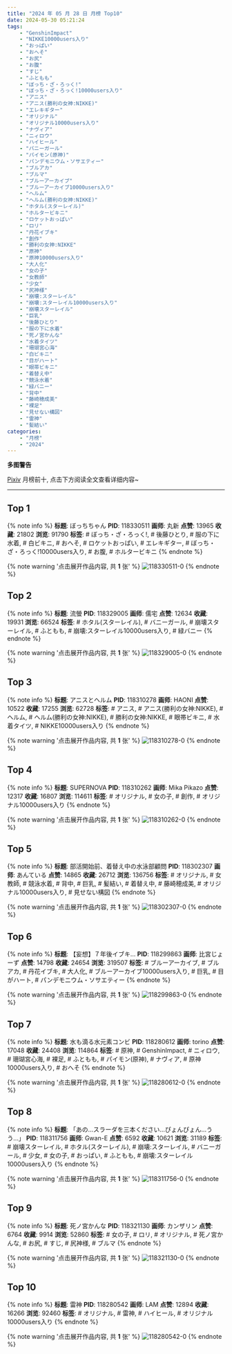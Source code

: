 ```yaml
---
title: "2024 年 05 月 28 日 月榜 Top10"
date: 2024-05-30 05:21:24
tags:
    - "GenshinImpact"
    - "NIKKE10000users入り"
    - "おっぱい"
    - "おへそ"
    - "お尻"
    - "お腹"
    - "すじ"
    - "ふともも"
    - "ぼっち・ざ・ろっく!"
    - "ぼっち・ざ・ろっく!10000users入り"
    - "アニス"
    - "アニス(勝利の女神:NIKKE)"
    - "エレキギター"
    - "オリジナル"
    - "オリジナル10000users入り"
    - "ナヴィア"
    - "ニィロウ"
    - "ハイヒール"
    - "バニーガール"
    - "パイモン(原神)"
    - "パンデモニウム・ソサエティー"
    - "ブルアカ"
    - "ブルマ"
    - "ブルーアーカイブ"
    - "ブルーアーカイブ10000users入り"
    - "ヘルム"
    - "ヘルム(勝利の女神:NIKKE)"
    - "ホタル(スターレイル)"
    - "ホルタービキニ"
    - "ロケットおっぱい"
    - "ロリ"
    - "丹花イブキ"
    - "創作"
    - "勝利の女神:NIKKE"
    - "原神"
    - "原神10000users入り"
    - "大人化"
    - "女の子"
    - "女教師"
    - "少女"
    - "尻神様"
    - "崩壊:スターレイル"
    - "崩壊:スターレイル10000users入り"
    - "崩壊スターレイル"
    - "巨乳"
    - "後藤ひとり"
    - "服の下に水着"
    - "死ノ宮かんな"
    - "水着タイツ"
    - "珊瑚宮心海"
    - "白ビキニ"
    - "目がハート"
    - "眼帯ビキニ"
    - "着替え中"
    - "競泳水着"
    - "緑バニー"
    - "背中"
    - "藤崎穂成美"
    - "裸足"
    - "見せない構図"
    - "雷神"
    - "髪結い"
categories:
    - "月榜"
    - "2024"
---
```


<i class="fa fa-triangle-exclamation"></i>**多图警告**<i class="fa fa-triangle-exclamation"></i>

[Pixiv](https://www.pixiv.net/) 月榜前十, 点击下方阅读全文查看详细内容~

<!-- more -->

---

## Top 1

{% note info %}
**标题**: ぼっちちゃん
**PID**: 118330511 **画师**: 丸新
**点赞**: 13965 **收藏**: 21802 **浏览**: 91790
**标签**: # ぼっち・ざ・ろっく!, # 後藤ひとり, # 服の下に水着, # 白ビキニ, # おへそ, # ロケットおっぱい, # エレキギター, # ぼっち・ざ・ろっく!10000users入り, # お腹, # ホルタービキニ
{% endnote %}

{% note warning '点击展开作品内容, 共 **1** 张' %}
![118330511-0](https://i.pixiv.re/img-original/img/2024/05/01/18/54/23/118330511_p0.jpg)
{% endnote %}

## Top 2

{% note info %}
**标题**: 流螢
**PID**: 118329005 **画师**: 儒宅
**点赞**: 12634 **收藏**: 19931 **浏览**: 66524
**标签**: # ホタル(スターレイル), # バニーガール, # 崩壊スターレイル, # ふともも, # 崩壊:スターレイル10000users入り, # 緑バニー
{% endnote %}

{% note warning '点击展开作品内容, 共 **1** 张' %}
![118329005-0](https://i.pixiv.re/img-original/img/2024/05/01/18/00/14/118329005_p0.jpg)
{% endnote %}

## Top 3

{% note info %}
**标题**: アニスとヘルム
**PID**: 118310278 **画师**: HAONI
**点赞**: 10522 **收藏**: 17255 **浏览**: 62728
**标签**: # アニス, # アニス(勝利の女神:NIKKE), # ヘルム, # ヘルム(勝利の女神:NIKKE), # 勝利の女神:NIKKE, # 眼帯ビキニ, # 水着タイツ, # NIKKE10000users入り
{% endnote %}

{% note warning '点击展开作品内容, 共 **1** 张' %}
![118310278-0](https://i.pixiv.re/img-original/img/2024/05/01/00/00/36/118310278_p0.jpg)
{% endnote %}

## Top 4

{% note info %}
**标题**: SUPERNOVA
**PID**: 118310262 **画师**: Mika Pikazo
**点赞**: 12317 **收藏**: 16807 **浏览**: 114611
**标签**: # オリジナル, # 女の子, # 創作, # オリジナル10000users入り
{% endnote %}

{% note warning '点击展开作品内容, 共 **1** 张' %}
![118310262-0](https://i.pixiv.re/img-original/img/2024/05/01/00/00/33/118310262_p0.png)
{% endnote %}

## Top 5

{% note info %}
**标题**: 部活開始前、着替え中の水泳部顧問
**PID**: 118302307 **画师**: あんている
**点赞**: 14865 **收藏**: 26712 **浏览**: 136756
**标签**: # オリジナル, # 女教師, # 競泳水着, # 背中, # 巨乳, # 髪結い, # 着替え中, # 藤崎穂成美, # オリジナル10000users入り, # 見せない構図
{% endnote %}

{% note warning '点击展开作品内容, 共 **1** 张' %}
![118302307-0](https://i.pixiv.re/img-original/img/2024/04/30/20/28/14/118302307_p0.jpg)
{% endnote %}

## Top 6

{% note info %}
**标题**: 【妄想】７年後イブキ…
**PID**: 118299863 **画师**: 比宮じょーず
**点赞**: 14798 **收藏**: 24654 **浏览**: 319507
**标签**: # ブルーアーカイブ, # ブルアカ, # 丹花イブキ, # 大人化, # ブルーアーカイブ10000users入り, # 巨乳, # 目がハート, # パンデモニウム・ソサエティー
{% endnote %}

{% note warning '点击展开作品内容, 共 **1** 张' %}
![118299863-0](https://i.pixiv.re/img-original/img/2024/04/30/19/04/51/118299863_p0.png)
{% endnote %}

## Top 7

{% note info %}
**标题**: 水も滴る水元素コンビ
**PID**: 118280612 **画师**: torino
**点赞**: 17048 **收藏**: 24408 **浏览**: 114864
**标签**: # 原神, # GenshinImpact, # ニィロウ, # 珊瑚宮心海, # 裸足, # ふともも, # パイモン(原神), # ナヴィア, # 原神10000users入り, # おへそ
{% endnote %}

{% note warning '点击展开作品内容, 共 **1** 张' %}
![118280612-0](https://i.pixiv.re/img-original/img/2024/04/30/00/00/26/118280612_p0.jpg)
{% endnote %}

## Top 8

{% note info %}
**标题**: 「あの…スラーダを三本ください…ぴょんぴょん…うう…」
**PID**: 118311756 **画师**: Gwan-E
**点赞**: 6592 **收藏**: 10621 **浏览**: 31189
**标签**: # 崩壊スターレイル, # ホタル(スターレイル), # 崩壊:スターレイル, # バニーガール, # 少女, # 女の子, # おっぱい, # ふともも, # 崩壊:スターレイル10000users入り
{% endnote %}

{% note warning '点击展开作品内容, 共 **1** 张' %}
![118311756-0](https://i.pixiv.re/img-original/img/2024/05/01/00/30/02/118311756_p0.png)
{% endnote %}

## Top 9

{% note info %}
**标题**: 死ノ宮かんな
**PID**: 118321130 **画师**: カンザリン
**点赞**: 6764 **收藏**: 9914 **浏览**: 52860
**标签**: # 女の子, # ロリ, # オリジナル, # 死ノ宮かんな, # お尻, # すじ, # 尻神様, # ブルマ
{% endnote %}

{% note warning '点击展开作品内容, 共 **1** 张' %}
![118321130-0](https://i.pixiv.re/img-original/img/2024/05/01/11/08/28/118321130_p0.png)
{% endnote %}

## Top 10

{% note info %}
**标题**: 雷神
**PID**: 118280542 **画师**: LAM
**点赞**: 12894 **收藏**: 16266 **浏览**: 92460
**标签**: # オリジナル, # 雷神, # ハイヒール, # オリジナル10000users入り
{% endnote %}

{% note warning '点击展开作品内容, 共 **1** 张' %}
![118280542-0](https://i.pixiv.re/img-original/img/2024/04/30/00/00/13/118280542_p0.png)
{% endnote %}
